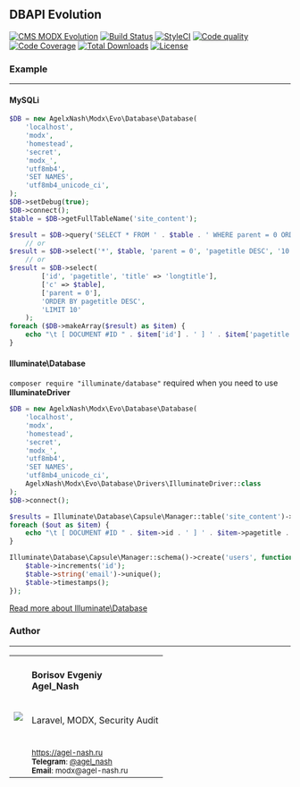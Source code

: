 ## DBAPI Evolution
[![CMS MODX Evolution](https://img.shields.io/badge/CMS-MODX%20Evolution-brightgreen.svg)](https://github.com/modxcms/evolution) [![Build Status](https://api.travis-ci.org/AgelxNash/modx-evo-database.svg?branch=master)](https://travis-ci.org/AgelxNash/modx-evo-database) [![StyleCI](https://github.styleci.io/repos/135715582/shield?branch=master)](https://github.styleci.io/repos/135715582) [![Code quality](https://img.shields.io/scrutinizer/g/AgelxNash/modx-evo-database.svg?maxAge=2592000)](https://scrutinizer-ci.com/g/AgelxNash/modx-evo-database/) [![Code Coverage](https://scrutinizer-ci.com/g/AgelxNash/modx-evo-database/badges/coverage.png?b=master)](https://scrutinizer-ci.com/g/AgelxNash/modx-evo-database/?branch=master) [![Total Downloads](https://poser.pugx.org/agelxnash/modx-evo-database/d/total.png)](https://packagist.org/packages/agelxnash/modx-evo-database) [![License](https://gitlicense.com/badge/AgelxNash/modx-evo-database)](https://github.com/AgelxNash/modx-evo-database/blob/master/LICENSE.md)

### Example
---------
#### MySQLi
```php
$DB = new AgelxNash\Modx\Evo\Database\Database(
    'localhost',
    'modx',
    'homestead',
    'secret',
    'modx_',
    'utf8mb4',
    'SET NAMES',
    'utf8mb4_unicode_ci',
);
$DB->setDebug(true);
$DB->connect();
$table = $DB->getFullTableName('site_content');

$result = $DB->query('SELECT * FROM ' . $table . ' WHERE parent = 0 ORDER BY pagetitle DESC LIMIT 10');
    // or
$result = $DB->select('*', $table, 'parent = 0', 'pagetitle DESC', '10');
    // or
$result = $DB->select(
        ['id', 'pagetitle', 'title' => 'longtitle'],
        ['c' => $table],
        ['parent = 0'],
        'ORDER BY pagetitle DESC',
        'LIMIT 10'
    );
foreach ($DB->makeArray($result) as $item) {
    echo "\t [ DOCUMENT #ID " . $item['id'] . ' ] ' . $item['pagetitle'] . PHP_EOL;
}
```

#### Illuminate\Database
`composer require "illuminate/database"` required when you need to use **IlluminateDriver**
```php
$DB = new AgelxNash\Modx\Evo\Database\Database(
    'localhost',
    'modx',
    'homestead',
    'secret',
    'modx_',
    'utf8mb4',
    'SET NAMES',
    'utf8mb4_unicode_ci',
    AgelxNash\Modx\Evo\Database\Drivers\IlluminateDriver::class
);
$DB->connect();

$results = Illuminate\Database\Capsule\Manager::table('site_content')->where('parent', '=', 0)->get();
foreach ($out as $item) {
    echo "\t [ DOCUMENT #ID " . $item->id . ' ] ' . $item->pagetitle . PHP_EOL;
}

Illuminate\Database\Capsule\Manager::schema()->create('users', function ($table) {
    $table->increments('id');
    $table->string('email')->unique();
    $table->timestamps();
});
```
[Read more about Illuminate\Database](https://laravel.com/docs/5.6/database)

### Author
---------
<table>
  <tr>
    <td valign="center" align="center"><img src="http://www.gravatar.com/avatar/bf12d44182c98288015f65c9861903aa?s=250"></td>
	<td valign="top">
		<h4>Borisov Evgeniy
		<br />
		Agel_Nash</h4>
		<br />
	    Laravel, MODX, Security Audit
		<br />
		<bt />
		<br />
		<br />
        <small>
            <a href="https://agel-nash.ru">https://agel-nash.ru</a>
		    <br />
		    <strong>Telegram</strong>: <a href="https://t.me/Agel_Nash">@agel_nash</a>
		    <br />
		    <strong>Email</strong>: modx@agel-nash.ru
		</small>
	</td>
  </tr>
</table>
